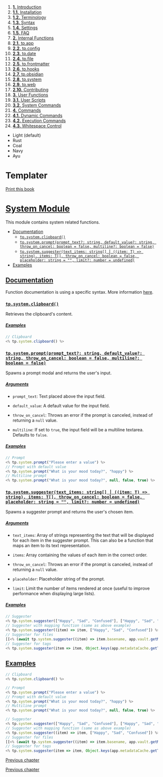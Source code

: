1. [**1.** Introduction](Pro%20Git%20-%20Scott%20Chacon/Introduction.md)
1. [**1.1.** Installation](Atlas/Knowledge/tools/dev/Zellij/zellijdoc/installation.md)
2. [**1.2.** Terminology](terminology)
3. [**1.3.** Syntax](syntax)
4. [**1.4.** Settings](settings)
5. [**1.5.** FAQ](Atlas/Knowledge/tools/dev/Zellij/zellijdoc/faq.md)
3. [**2.** Internal Functions](Atlas/Knowledge/tools/obsidian/Templater/Templater%20doc/internal-functions/overview)
01. [**2.1.** tp.app](app-module)
02. [**2.2.** tp.config](config-module)
03. [**2.3.** tp.date](date-module)
04. [**2.4.** tp.file](file-module)
05. [**2.5.** tp.frontmatter](frontmatter-module)
06. [**2.6.** tp.hooks](hooks-module)
07. [**2.7.** tp.obsidian](obsidian-module)
08. [**2.8.** tp.system](system-module)
09. [**2.9.** tp.web](web-module)
10. [**2.10.** Contributing](contribute)
5. [**3.** User Functions](Atlas/Knowledge/tools/obsidian/Templater/Templater%20doc/user-functions/overview)
1. [**3.1.** User Scripts](script-user-functions)
2. [**3.2.** System Commands](system-user-functions)
7. [**4.** Commands](Atlas/Knowledge/tools/obsidian/Templater/Templater%20doc/commands/overview)
1. [**4.1.** Dynamic Commands](dynamic-command)
2. [**4.2.** Execution Commands](execution-command)
3. [**4.3.** Whitespace Control](whitespace-control)

- Light (default)
- Rust
- Coal
- Navy
- Ayu

# Templater

[Print this book](print)

# [System Module](system-module)

This module contains system related functions.

- [Documentation](system-module)
  - [`tp.system.clipboard()`](system-module)
  - [`tp.system.prompt(prompt_text?: string, default_value?: string, throw_on_cancel: boolean = false, multiline?: boolean = false)`](system-module)
  - [`tp.system.suggester(text_items: string[] ⎮ ((item: T) => string), items: T[], throw_on_cancel: boolean = false, placeholder: string = "", limit?: number = undefined)`](system-module)
- [Examples](system-module)

## [Documentation](system-module)

Function documentation is using a specific syntax. More information [here](syntax).

### [`tp.system.clipboard()`](system-module)

Retrieves the clipboard's content.

##### [Examples](system-module)

```javascript
// Clipboard
<% tp.system.clipboard() %>

```

### [`tp.system.prompt(prompt_text?: string, default_value?: string, throw_on_cancel: boolean = false, multiline?: boolean = false)`](system-module)

Spawns a prompt modal and returns the user's input.

##### [Arguments](system-module)

- `prompt_text`: Text placed above the input field.

- `default_value`: A default value for the input field.

- `throw_on_cancel`: Throws an error if the prompt is canceled, instead of returning a `null` value.

- `multiline`: If set to `true`, the input field will be a multiline textarea. Defaults to `false`.


##### [Examples](system-module)

```javascript
// Prompt
<% tp.system.prompt("Please enter a value") %>
// Prompt with default value
<% tp.system.prompt("What is your mood today?", "happy") %>
// Multiline prompt
<% tp.system.prompt("What is your mood today?", null, false, true) %>

```

### [`tp.system.suggester(text_items: string[] ⎮ ((item: T) => string), items: T[], throw_on_cancel: boolean = false, placeholder: string = "", limit?: number = undefined)`](system-module)

Spawns a suggester prompt and returns the user's chosen item.

##### [Arguments](system-module)

- `text_items`: Array of strings representing the text that will be displayed for each item in the suggester prompt. This can also be a function that maps an item to its text representation.

- `items`: Array containing the values of each item in the correct order.

- `throw_on_cancel`: Throws an error if the prompt is canceled, instead of returning a `null` value.

- `placeholder`: Placeholder string of the prompt.

- `limit`: Limit the number of items rendered at once (useful to improve performance when displaying large lists).


##### [Examples](system-module)

```javascript
// Suggester
<% tp.system.suggester(["Happy", "Sad", "Confused"], ["Happy", "Sad", "Confused"]) %>
// Suggester with mapping function (same as above example)
<% tp.system.suggester((item) => item, ["Happy", "Sad", "Confused"]) %>
// Suggester for files
[[<% (await tp.system.suggester((item) => item.basename, app.vault.getMarkdownFiles())).basename %>]]
// Suggester for tags
<% tp.system.suggester(item => item, Object.keys(app.metadataCache.getTags()).map(x => x.replace("#", ""))) %>

```

## [Examples](system-module)

```javascript
// Clipboard
<% tp.system.clipboard() %>

// Prompt
<% tp.system.prompt("Please enter a value") %>
// Prompt with default value
<% tp.system.prompt("What is your mood today?", "happy") %>
// Multiline prompt
<% tp.system.prompt("What is your mood today?", null, false, true) %>

// Suggester
<% tp.system.suggester(["Happy", "Sad", "Confused"], ["Happy", "Sad", "Confused"]) %>
// Suggester with mapping function (same as above example)
<% tp.system.suggester((item) => item, ["Happy", "Sad", "Confused"]) %>
// Suggester for files
[[<% (await tp.system.suggester((item) => item.basename, app.vault.getMarkdownFiles())).basename %>]]
// Suggester for tags
<% tp.system.suggester(item => item, Object.keys(app.metadataCache.getTags()).map(x => x.replace("#", ""))) %>

```

[Previous chapter](obsidian-module)

[Previous chapter](obsidian-module)

